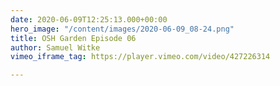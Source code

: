 ```yaml
---
date: 2020-06-09T12:25:13.000+00:00
hero_image: "/content/images/2020-06-09_08-24.png"
title: OSH Garden Episode 06
author: Samuel Witke
vimeo_iframe_tag: https://player.vimeo.com/video/427226314

---
```

